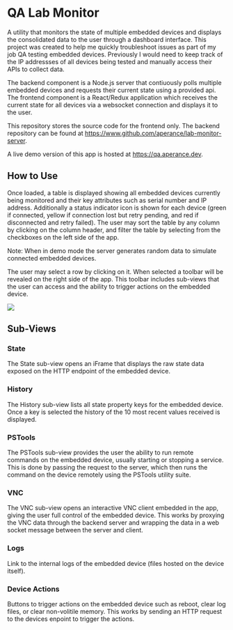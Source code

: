 # QA Lab Monitor

A utility that monitors the state of multiple embedded devices and displays the consolidated data to the user through a dashboard interface. This project was created to help me quickly troubleshoot issues as part of my job QA testing embedded devices. Previously I would need to keep track of the IP addressses of all devices being tested and manually access their APIs to collect data.

The backend component is a Node.js server that contiuously polls multiple embedded devices and requests their current state using a provided api. The frontend component is a React/Redux application which receives the current state for all devices via a websocket connection and displays it to the user.

This repository stores the source code for the frontend only. The backend repository can be found at <https://www.github.com/aperance/lab-monitor-server>.

A live demo version of this app is hosted at <https://qa.aperance.dev>.

## How to Use

Once loaded, a table is displayed showing all embedded devices currently being monitored and their key attributes such as serial number and IP address. Additionally a status indicator icon is shown for each device (green if connected, yellow if connection lost but retry pending, and red if disconnected and retry failed). The user may sort the table by any column by clicking on the column header, and filter the table by selecting from the checkboxes on the left side of the app.

Note: When in demo mode the server generates random data to simulate connected embedded devices.

The user may select a row by clicking on it. When selected a toolbar will be revealed on the right side of the app. This toolbar includes sub-views that the user can access and the ability to trigger actions on the embedded device.

![](demo.gif)

## Sub-Views

### State
The State sub-view opens an iFrame that displays the raw state data exposed on the HTTP endpoint of the embedded device.

### History
The History sub-view lists all state property keys for the embedded device. Once a key is selected the history of the 10 most recent values received is displayed.

### PSTools
The PSTools sub-view provides the user the ability to run remote commands on the embedded device, usually starting or stopping a service. This is done by passing the request to the server, which then runs the command on the device remotely using the PSTools utility suite.

### VNC
The VNC sub-view opens an interactive VNC client embedded in the app, giving the user full control of the embedded device. This works by proxying the VNC data through the backend server and wrapping the data in a web socket message between the server and client.

### Logs
Link to the internal logs of the embedded device (files hosted on the device itself).

### Device Actions
Buttons to trigger actions on the embedded device such as reboot, clear log files, or clear non-volitile memory. This works by sending an HTTP request to the devices enpoint to trigger the actions.

